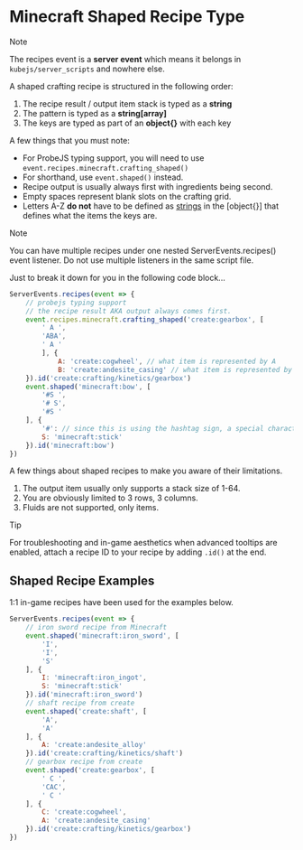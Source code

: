 # Minecraft Shaped Recipe Type

<!--

> [!NOTE]
> Highlights information that users should take into account, even when skimming.

> [!TIP]
> Optional information to help a user be more successful.

> [!IMPORTANT]
> Crucial information necessary for users to succeed.

> [!WARNING]
> Critical content demanding immediate user attention due to potential risks.

> [!CAUTION]
> Negative potential consequences of an action.

-->

> [!NOTE]
> The recipes event is a **server event** which means it belongs in `kubejs/server_scripts` and nowhere else.

A shaped crafting recipe is structured in the following order:

1. The recipe result / output item stack is typed as a **string**
2. The pattern is typed as a **string[array]**
3. The keys are typed as part of an **object{}** with each key

A few things that you must note:

- For ProbeJS typing support, you will need to use `event.recipes.minecraft.crafting_shaped()`
- For shorthand, use `event.shaped()` instead.
- Recipe output is usually always first with ingredients being second.
- Empty spaces represent blank slots on the crafting grid.
- Letters A-Z **do not** have to be defined as [strings]() in the [object{}] that defines what the items the keys are.

> [!NOTE]
> You can have multiple recipes under one nested ServerEvents.recipes() event listener. Do not use multiple listeners in the same script file.

Just to break it down for you in the following code block...

```js
ServerEvents.recipes(event => {
    // probejs typing support
    // the recipe result AKA output always comes first.
    event.recipes.minecraft.crafting_shaped('create:gearbox', [
        ' A ',
        'ABA',
        ' A '
        ], {
            A: 'create:cogwheel', // what item is represented by A
            B: 'create:andesite_casing' // what item is represented by B
    }).id('create:crafting/kinetics/gearbox')
    event.shaped('minecraft:bow', [
        '#S ',
        '# S',
        '#S '
    ], {
        '#': // since this is using the hashtag sign, a special character, you will notice that VSC is highlighting it red whenever you try to unstring it.
        S: 'minecraft:stick'
    }).id('minecraft:bow')
})
```

A few things about shaped recipes to make you aware of their limitations.

1. The output item usually only supports a stack size of 1-64.
2. You are obviously limited to 3 rows, 3 columns.
3. Fluids are not supported, only items.

> [!TIP]
> For troubleshooting and in-game aesthetics when advanced tooltips are enabled, attach a recipe ID to your recipe by adding `.id()` at the end.

## Shaped Recipe Examples

1:1 in-game recipes have been used for the examples below.

```js
ServerEvents.recipes(event => {
    // iron sword recipe from Minecraft
    event.shaped('minecraft:iron_sword', [
        'I',
        'I',
        'S'
    ], {
        I: 'minecraft:iron_ingot',
        S: 'minecraft:stick'
    }).id('minecraft:iron_sword')
    // shaft recipe from create
    event.shaped('create:shaft', [
        'A',
        'A'
    ], {
        A: 'create:andesite_alloy'
    }).id('create:crafting/kinetics/shaft')
    // gearbox recipe from create
    event.shaped('create:gearbox', [
        ' C ',
        'CAC',
        ' C '
    ], {
        C: 'create:cogwheel',
        A: 'create:andesite_casing'
    }).id('create:crafting/kinetics/gearbox')
})
```